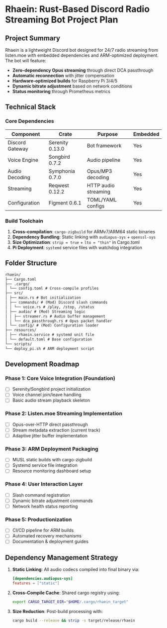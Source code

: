 # Rhaein: Rust-Based Discord Radio Streaming Bot Project Plan

## Project Summary

Rhaein is a lightweight Discord bot designed for 24/7 radio streaming from listen.moe with embedded dependencies and ARM-optimized deployment. The bot will feature:

-   **Zero-dependency Opus streaming** through direct DCA passthrough
-   **Automatic reconnection** with jitter compensation
-   **Hardware-optimized builds** for Raspberry Pi 3/4/5
-   **Dynamic bitrate adjustment** based on network conditions
-   **Status monitoring** through Prometheus metrics

## Technical Stack

### Core Dependencies

| Component       | Crate           | Purpose              | Embedded |
| --------------- | --------------- | -------------------- | -------- |
| Discord Gateway | Serenity 0.13.0 | Bot framework        | Yes      |
| Voice Engine    | Songbird 0.7.2  | Audio pipeline       | Yes      |
| Audio Decoding  | Symphonia 0.7.0 | Opus/MP3 decoding    | Yes      |
| Streaming       | Reqwest 0.12.2  | HTTP audio streaming | Yes      |
| Configuration   | Figment 0.6.1   | TOML/YAML configs    | Yes      |

### Build Toolchain

1. **Cross-compilation**: `cargo-zigbuild` for ARMv7/ARM64 static binaries
2. **Dependency Bundling**: Static linking with `audiopus-sys` + `openssl-sys`
3. **Size Optimization**: `strip = true` + `lto = "thin"` in Cargo.toml
4. **Pi Deployment**: `systemd` service files with watchdog integration

## Folder Structure

```md
rhaein/
├── Cargo.toml
├── .cargo/
│ └── config.toml # Cross-compile profiles
├── src/
│ ├── main.rs # Bot initialization
│ ├── commands/ # (Mod) Discord slash commands
│ │ └── voice.rs # /play, /stop, /status
│ ├── audio/ # (Mod) Streaming logic
│ │ ├── streamer.rs # Audio buffer management
│ │ └── dca_passthrough.rs # Opus packet handler
│ └── config/ # (Mod) Configuration loader
├── resources/
│ ├── rhaein.service # systemd unit file
│ └── default.toml # Base configuration
└── scripts/
└── deploy_pi.sh # ARM deployment script
```

## Development Roadmap

### Phase 1: Core Voice Integration (Foundation)

-   [ ] Serenity/Songbird project initialization
-   [ ] Voice channel join/leave handling
-   [ ] Basic audio stream playback skeleton

### Phase 2: Listen.moe Streaming Implementation

-   [ ] Opus-over-HTTP direct passthrough
-   [ ] Stream metadata extraction (current track)
-   [ ] Adaptive jitter buffer implementation

### Phase 3: ARM Deployment Packaging

-   [ ] MUSL static builds with cargo-zigbuild
-   [ ] Systemd service file integration
-   [ ] Resource monitoring dashboard setup

### Phase 4: User Interaction Layer

-   [ ] Slash command registration
-   [ ] Dynamic bitrate adjustment commands
-   [ ] Network health status reporting

### Phase 5: Productionization

-   [ ] CI/CD pipeline for ARM builds
-   [ ] Automated recovery mechanisms
-   [ ] Documentation & deployment guides

## Dependency Management Strategy

1. **Static Linking**: All audio codecs compiled into final binary via:

    ```toml
    [dependencies.audiopus-sys]
    features = ["static"]
    ```

2. **Cross-Compile Cache**: Shared cargo registry using:

    ```bash
    export CARGO_TARGET_DIR="$HOME/.cargo/rhaein_target"
    ```

3. **Size Reduction**: Post-build processing with:

    ```bash
    cargo build --release && strip -s target/release/rhaein
    ```
